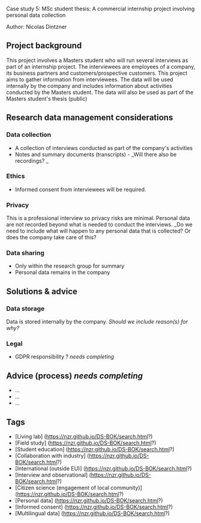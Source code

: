 Case study 5: MSc student thesis: A commercial internship project involving personal data collection 


Author: Nicolas Dintzner

## Project background



This project involves a Masters student who will run several interviews as part of an internship project. The interviewees are employees of a company, its business partners and  customers/prospective customers. This project aims to gather information from interviewees. The data will be used internally by the company and includes information about activities conducted by the Masters student. The data will also be used as part of the Masters student's thesis (public)


## Research data management considerations

### Data collection

- A collection of interviews conducted as part of the company's activities
- Notes and summary documents (transcripts) - _Will there also be recordings? _

### Ethics

- Informed consent from interviewees will be required.

### Privacy 

This is a professional interview so privacy risks are minimal. Personal data are not recorded beyond what is needed to conduct the interviews. 
_Do we need to include what will happen to any personal data that is collected? Or does the company take care of this? 

### Data sharing

- Only within the research group for summary
- Personal data remains in the company

## Solutions & advice

<!--- A bit more content on the case might be helpful. This is a typical case that will be encountered constantly so fleshing out the process would be instructive. --> 

### Data storage

Data is stored internally by the company. _Should we include reason(s) for why?_

### Legal 

- GDPR responsibility ? _needs completing_

## Advice (process) _needs completing_ 

- ... 
- ... 
- ... 

## Tags 

- [Living lab] (https://nzr.github.io/DS-BOK/search.html?)
- [Field study] (https://nzr.github.io/DS-BOK/search.html?)
- [Student education] (https://nzr.github.io/DS-BOK/search.html?)
- [Collaboration with industry] (https://nzr.github.io/DS-BOK/search.html?)
- [International (outside EU)] (https://nzr.github.io/DS-BOK/search.html?)
- [Interview and observational] (https://nzr.github.io/DS-BOK/search.html?)
- [Citizen science (engagement of local community)] (https://nzr.github.io/DS-BOK/search.html?)
- [Personal data] (https://nzr.github.io/DS-BOK/search.html?)
- [Informed consent] (https://nzr.github.io/DS-BOK/search.html?)
- [Multilingual data] (https://nzr.github.io/DS-BOK/search.html?)
